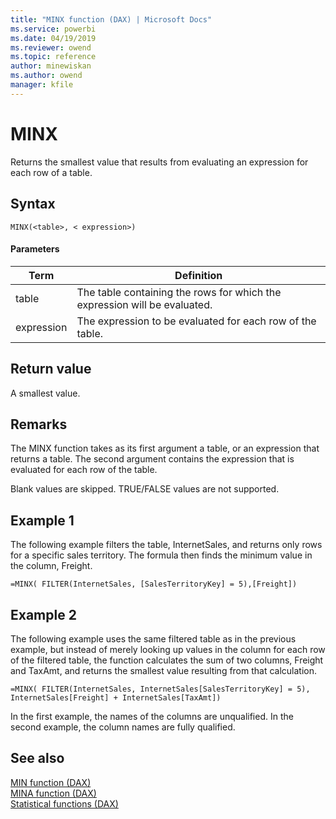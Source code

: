 ```yaml
---
title: "MINX function (DAX) | Microsoft Docs"
ms.service: powerbi 
ms.date: 04/19/2019
ms.reviewer: owend
ms.topic: reference
author: minewiskan
ms.author: owend
manager: kfile
---
```

# MINX

Returns the smallest value that results from evaluating an expression for each row of a table.  

## Syntax

```dax
MINX(<table>, < expression>)  
```
  
#### Parameters
  
|Term|Definition|  
|--------|--------------|  
|table|The table containing the rows for which the expression will be evaluated.|  
|expression|The expression to be evaluated for each row of the table.|  
  
## Return value

A smallest value.  
  
## Remarks

The MINX function takes as its first argument a table, or an expression that returns a table. The second argument contains the expression that is evaluated for each row of the table.  
  
Blank values are skipped. TRUE/FALSE values are not supported.
  
## Example 1

The following example filters the table, InternetSales, and returns only rows for a specific sales territory. The formula then finds the minimum value in the column, Freight.  
  
```dax
=MINX( FILTER(InternetSales, [SalesTerritoryKey] = 5),[Freight])  
```
  
## Example 2

The following example uses the same filtered table as in the previous example, but instead of merely looking up values in the column for each row of the filtered table, the function calculates the sum of two columns, Freight and TaxAmt, and returns the smallest value resulting from that calculation.  
  
```dax
=MINX( FILTER(InternetSales, InternetSales[SalesTerritoryKey] = 5), InternetSales[Freight] + InternetSales[TaxAmt])  
```

In the first example, the names of the columns are unqualified. In the second example, the column names are fully qualified.  
  
## See also

[MIN function &#40;DAX&#41;](min-function-dax.md)  
[MINA function &#40;DAX&#41;](mina-function-dax.md)  
[Statistical functions &#40;DAX&#41;](statistical-functions-dax.md)  
  
